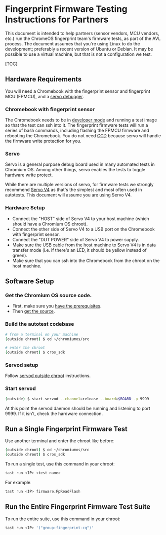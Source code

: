 # Fingerprint Firmware Testing Instructions for Partners

This document is intended to help partners (sensor vendors, MCU vendors, etc.)
run the ChromeOS fingerprint team's firmware tests, as part of the AVL process.
The document assumes that you're using Linux to do the development; preferably a
recent version of Ubuntu or Debian. It may be possible to use a virtual machine,
but that is not a configuration we test.

[TOC]

## Hardware Requirements

You will need a Chromebook with the fingerprint sensor and fingerprint MCU
(FPMCU), and a [servo debugger].

### Chromebook with fingerprint sensor

The Chromebook needs to be in [developer mode] and running a test image so that
the test can ssh into it. The fingerprint firmware tests will run a series of
bash commands, including flashing the FPMCU firmware and rebooting the
Chromebook. You do not need [CCD] because servo will handle the firmware write
protection for you.

### Servo

Servo is a general purpose debug board used in many automated tests in Chromium
OS. Among other things, servo enables the tests to toggle hardware write
protect.

While there are multiple versions of servo, for firmware tests we strongly
recommend [Servo V4] as that's the simplest and most often used in autotests.
This document will assume you are using Servo V4.

### Hardware Setup

*   Connect the "HOST" side of Servo V4 to your host machine (which should have
    a Chromium OS chroot).
*   Connect the other side of Servo V4 to a USB port on the Chromebook with
    fingerprint sensor.
*   Connect the "DUT POWER" side of Servo V4 to power supply.
*   Make sure the USB cable from the host machine to Servo V4 is in data
    transfer mode (i.e. if there's an LED, it should be yellow instead of
    green).
*   Make sure that you can ssh into the Chromebook from the chroot on the host
    machine.

## Software Setup

### Get the Chromium OS source code.

*   First, make sure you [have the prerequisites].
*   Then [get the source].

### Build the autotest codebase

```bash
# from a terminal on your machine
(outside chroot) $ cd ~/chromiumos/src

# enter the chroot
(outside chroot) $ cros_sdk
```

### Servod setup

Follow [servod outside chroot] instructions.

### Start servod

```bash
(outside) $ start-servod --channel=release --board=$BOARD -p 9999
```

At this point the servod daemon should be running and listening to port 9999. If
it isn't, check the hardware connection.

## Run a Single Fingerprint Firmware Test

Use another terminal and enter the chroot like before:

```bash
(outside chroot) $ cd ~/chromiumos/src
(outside chroot) $ cros_sdk
```

To run a single test, use this command in your chroot:

```bash
tast run <IP> <test name>
```

For example:

```bash
tast run <IP> firmware.FpReadFlash
```

## Run the Entire Fingerprint Firmware Test Suite

To run the entire suite, use this command in your chroot:

```bash
tast run <IP> '("group:fingerprint-cq")'
```

<!-- Links -->

[servo debugger]: https://chromium.googlesource.com/chromiumos/third_party/hdctools/+/HEAD/docs/servo.md
[developer mode]: https://chromium.googlesource.com/chromiumos/docs/+/HEAD/developer_mode.md
[CCD]: https://chromium.googlesource.com/chromiumos/platform/ec/+/refs/heads/cr50_stab/docs/case_closed_debugging.md
[Servo V4]: https://chromium.googlesource.com/chromiumos/third_party/hdctools/+/HEAD/docs/servo_v4.md
[have the prerequisites]: https://chromium.googlesource.com/chromiumos/docs/+/HEAD/developer_guide.md#Prerequisites
[get the source]: https://chromium.googlesource.com/chromiumos/docs/+/HEAD/developer_guide.md#get-the-source
[servod outside chroot]: https://chromium.googlesource.com/chromiumos/third_party/hdctools/+/HEAD/docs/servod_outside_chroot.md
